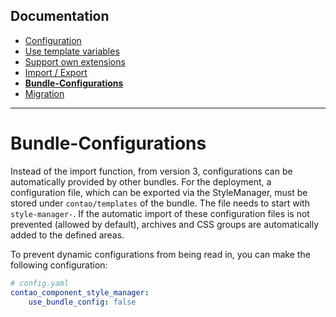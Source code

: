 ## Documentation
- [Configuration](CONFIGURATION.md)
- [Use template variables](TEMPLATE_VARIABLES.md)
- [Support own extensions](SUPPORT.md)
- [Import / Export](IMPORT_EXPORT.md)
- __[Bundle-Configurations](BUNDLE_CONFIG.md)__
- [Migration](docs/MIGRATE.md)

---

# Bundle-Configurations
Instead of the import function, from version 3, configurations can be automatically provided by other bundles.  For the deployment, a configuration file, which can be exported via the StyleManager, must be stored under `contao/templates` of the bundle. The file needs to start with `style-manager-`. If the automatic import of these configuration files is not prevented (allowed by default), archives and CSS groups are automatically added to the defined areas.

To prevent dynamic configurations from being read in, you can make the following configuration:
```yaml
# config.yaml
contao_component_style_manager:
    use_bundle_config: false
```


